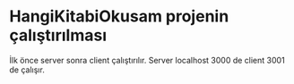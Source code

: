 # HangiKitabiOkusam projenin çalıştırılması
İlk önce server sonra client çalıştırılır. Server localhost 3000 de client 3001 de çalışır.
